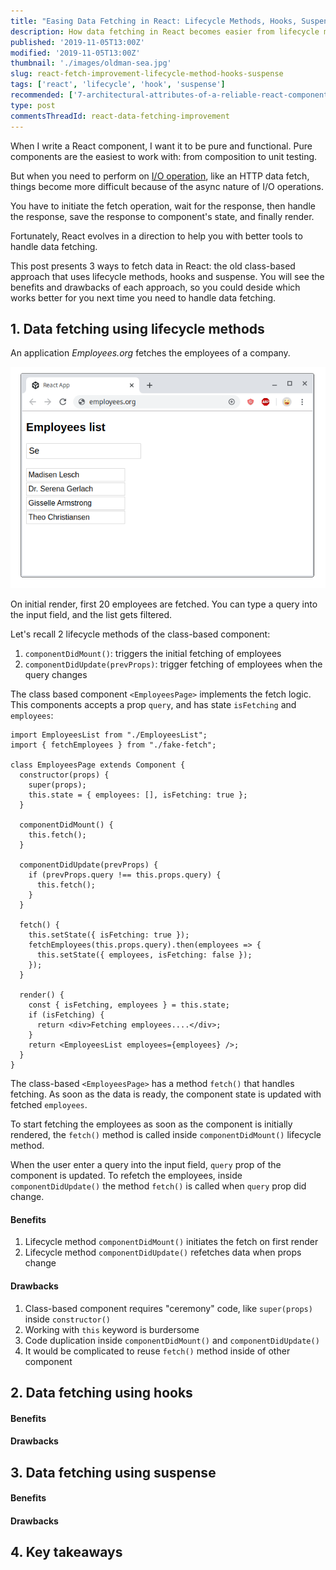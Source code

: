 ```yaml
---
title: "Easing Data Fetching in React: Lifecycle Methods, Hooks, Suspense"
description: How data fetching in React becomes easier from lifecycle methods, hooks to suspense. 
published: '2019-11-05T13:00Z'
modified: '2019-11-05T13:00Z'
thumbnail: './images/oldman-sea.jpg'
slug: react-fetch-improvement-lifecycle-method-hooks-suspense
tags: ['react', 'lifecycle', 'hook', 'suspense']
recommended: ['7-architectural-attributes-of-a-reliable-react-component', 'use-react-memo-wisely']
type: post
commentsThreadId: react-data-fetching-improvement
---
```


When I write a React component, I want it to be pure and functional. Pure components are the easiest to work with: from composition to unit testing.  

But when you need to perform on [I/O operation](https://en.wikipedia.org/wiki/Input/output), like an HTTP data fetch, things become more difficult because of the async nature of I/O operations.  

You have to initiate the fetch operation, wait for the response, then handle the response, save the response to component's state, and finally render. 

Fortunately, React evolves in a direction to help you with better tools to handle data fetching.  

This post presents 3 ways to fetch data in React: the old class-based approach that uses lifecycle methods, hooks and suspense. You will see the benefits and drawbacks of each approach, so you could deside which works better for you next time you need to handle data fetching.  


## 1. Data fetching using lifecycle methods

An application *Employees.org* fetches the employees of a company.  

![Employees Application](./images/application.png)

On initial render, first 20 employees are fetched. You can type a query into the input field, and the list gets filtered.  

Let's recall 2 lifecycle methods of the class-based component:

1. `componentDidMount()`: triggers the initial fetching of employees
2. `componentDidUpdate(prevProps)`: trigger fetching of employees when the query changes

The class based component `<EmployeesPage>` implements the fetch logic. This components accepts a prop `query`, and has state `isFetching` and `employees`:

```jsx{10-12,14-18}
import EmployeesList from "./EmployeesList";
import { fetchEmployees } from "./fake-fetch";

class EmployeesPage extends Component {
  constructor(props) {
    super(props);
    this.state = { employees: [], isFetching: true };
  }

  componentDidMount() {
    this.fetch();
  }

  componentDidUpdate(prevProps) {
    if (prevProps.query !== this.props.query) {
      this.fetch();
    }
  }

  fetch() {
    this.setState({ isFetching: true });
    fetchEmployees(this.props.query).then(employees => {
      this.setState({ employees, isFetching: false });
    });
  }

  render() {
    const { isFetching, employees } = this.state;
    if (isFetching) {
      return <div>Fetching employees....</div>;
    }
    return <EmployeesList employees={employees} />;
  }
}
```

The class-based `<EmployeesPage>` has a method `fetch()` that handles fetching. As soon as the data is ready, the component state is updated with fetched `employees`.  

To start fetching the employees as soon as the component is initially rendered, the `fetch()` method is called inside `componentDidMount()` lifecycle method.  

When the user enter a query into the input field, `query` prop of the component is updated. To refetch the employees, inside `componentDidUpdate()` the method `fetch()` is called when `query` prop did change.  

#### Benefits

1. Lifecycle method `componentDidMount()` initiates the fetch on first render
2. Lifecycle method `componentDidUpdate()` refetches data when props change

#### Drawbacks

1. Class-based component requires "ceremony" code, like `super(props)` inside `constructor()`
2. Working with `this` keyword is burdersome
3. Code duplication inside `componentDidMount()` and `componentDidUpdate()`
4. It would be complicated to reuse `fetch()` method inside of other component

## 2. Data fetching using hooks

#### Benefits

#### Drawbacks

## 3. Data fetching using suspense

#### Benefits

#### Drawbacks

## 4. Key takeaways